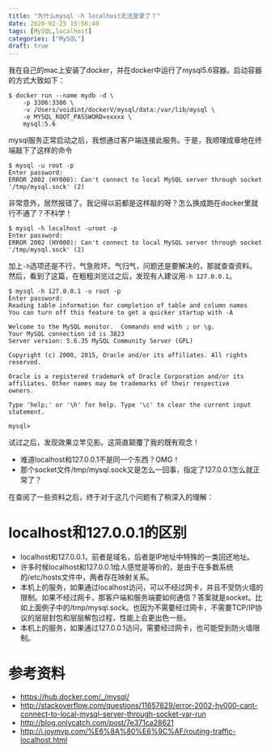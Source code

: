 ```yaml
---
title: "为什么mysql -h localhost无法登录了？"
date: 2020-02-25 15:56:49
tags: [MySQL,localhost]
categories: ["MySQL"]
draft: true
---
```


我在自己的mac上安装了docker，并在docker中运行了mysql5.6容器。启动容器的方式大致如下：
```shell
$ docker run --name mydb -d \
    -p 3306:3306 \
    -v /Users/voidint/dockerV/mysql/data:/var/lib/mysql \
    -e MYSQL_ROOT_PASSWORD=xxxxx \
    mysql:5.6
```

mysql服务正常启动之后，我想通过客户端连接此服务。于是，我顺理成章地在终端敲下了这样的命令
```shell
$ mysql -u root -p
Enter password:
ERROR 2002 (HY000): Can't connect to local MySQL server through socket '/tmp/mysql.sock' (2)
```

非常意外，居然报错了。我记得以前都是这样敲的呀？怎么换成跑在docker里就行不通了？不科学！

```shell
$ mysql -h localhost -uroot -p
Enter password:
ERROR 2002 (HY000): Can't connect to local MySQL server through socket '/tmp/mysql.sock' (2)
```

加上`-h`选项还是不行，气急败坏。气归气，问题还是要解决的，那就查查资料。然后，看到了这篇，在粗粗浏览过之后，发现有人建议用`-h 127.0.0.1`。

```shell 
$ mysql -h 127.0.0.1 -u root -p 
Enter password:
Reading table information for completion of table and column names
You can turn off this feature to get a quicker startup with -A

Welcome to the MySQL monitor.  Commands end with ; or \g.
Your MySQL connection id is 3823
Server version: 5.6.35 MySQL Community Server (GPL)

Copyright (c) 2000, 2015, Oracle and/or its affiliates. All rights reserved.

Oracle is a registered trademark of Oracle Corporation and/or its
affiliates. Other names may be trademarks of their respective
owners.

Type 'help;' or '\h' for help. Type '\c' to clear the current input statement.

mysql>
```

试过之后，发现效果立竿见影。这简直颠覆了我的既有观念！

- 难道localhost和127.0.0.1不是同一个东西？OMG！
- 那个socket文件/tmp/mysql.sock又是怎么一回事，指定了127.0.0.1怎么就正常了？

在查阅了一些资料之后，终于对于这几个问题有了稍深入的理解：

# localhost和127.0.0.1的区别
- localhost和127.0.0.1，前者是域名，后者是IP地址中特殊的一类回还地址。
- 许多时候localhost和127.0.0.1给人感觉是等价的，是由于在多数系统的/etc/hosts文件中，两者存在映射关系。
- 本机上的服务，如果通过localhost访问，可以不经过网卡，并且不受防火墙的限制。如果不经过网卡，那客户端和服务端要如何通信？答案就是socket。比如上面例子中的/tmp/mysql.sock。也因为不需要经过网卡，不需要TCP/IP协议的层层封包和层层解包过程，性能上会更出色一些。
- 本机上的服务，如果通过127.0.0.1访问，需要经过网卡，也可能受到防火墙限制。

# 参考资料
- https://hub.docker.com/_/mysql/
- http://stackoverflow.com/questions/11657829/error-2002-hy000-cant-connect-to-local-mysql-server-through-socket-var-run
- http://blog.onlycatch.com/post/7e371ca28621
- http://i.joymvp.com/%E6%8A%80%E6%9C%AF/routing-traffic-localhost.html
